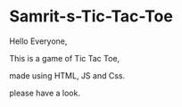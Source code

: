 # Samrit-s-Tic-Tac-Toe
Hello Everyone,

This is a game of Tic Tac Toe,

made using HTML, JS and Css.

please have a look.
